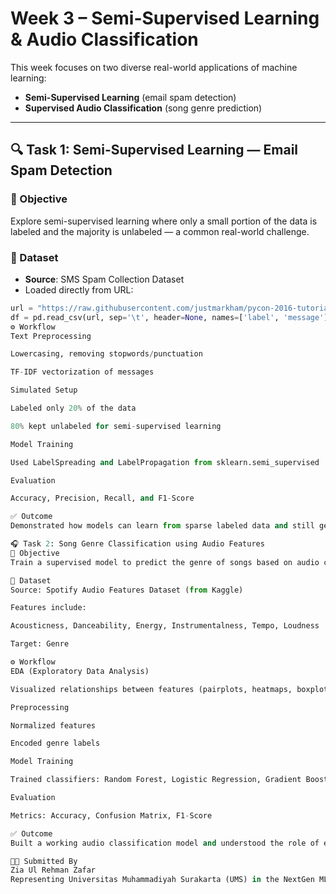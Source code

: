 # Week 3 – Semi-Supervised Learning & Audio Classification

This week focuses on two diverse real-world applications of machine learning:
- **Semi-Supervised Learning** (email spam detection)
- **Supervised Audio Classification** (song genre prediction)

---

## 🔍 Task 1: Semi-Supervised Learning — Email Spam Detection

### 🎯 Objective
Explore semi-supervised learning where only a small portion of the data is labeled and the majority is unlabeled — a common real-world challenge.

### 📑 Dataset
- **Source**: SMS Spam Collection Dataset
- Loaded directly from URL:

```python
url = "https://raw.githubusercontent.com/justmarkham/pycon-2016-tutorial/master/data/sms.tsv"
df = pd.read_csv(url, sep='\t', header=None, names=['label', 'message'])
⚙️ Workflow
Text Preprocessing

Lowercasing, removing stopwords/punctuation

TF-IDF vectorization of messages

Simulated Setup

Labeled only 20% of the data

80% kept unlabeled for semi-supervised learning

Model Training

Used LabelSpreading and LabelPropagation from sklearn.semi_supervised

Evaluation

Accuracy, Precision, Recall, and F1-Score

✅ Outcome
Demonstrated how models can learn from sparse labeled data and still generalize well — useful in domains like medical records or email systems.

🎧 Task 2: Song Genre Classification using Audio Features
🎯 Objective
Train a supervised model to predict the genre of songs based on audio characteristics.

📑 Dataset
Source: Spotify Audio Features Dataset (from Kaggle)

Features include:

Acousticness, Danceability, Energy, Instrumentalness, Tempo, Loudness

Target: Genre

⚙️ Workflow
EDA (Exploratory Data Analysis)

Visualized relationships between features (pairplots, heatmaps, boxplots)

Preprocessing

Normalized features

Encoded genre labels

Model Training

Trained classifiers: Random Forest, Logistic Regression, Gradient Boosting, etc.

Evaluation

Metrics: Accuracy, Confusion Matrix, F1-Score

✅ Outcome
Built a working audio classification model and understood the role of engineered features in music ML applications.

👨‍💻 Submitted By
Zia Ul Rehman Zafar
Representing Universitas Muhammadiyah Surakarta (UMS) in the NextGen ML Internship 2025.